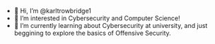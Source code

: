 - 👋 Hi, I’m @karltrowbridge1
- 👀 I’m interested in Cybersecurity and Computer Science!
- 🌱 I’m currently learning about Cybersecurity at university, and just beggining to explore the basics of Offensive Security.

<!---
karltrowbridge1/karltrowbridge1 is a ✨ special ✨ repository because its `README.md` (this file) appears on your GitHub profile.
You can click the Preview link to take a look at your changes.
--->
